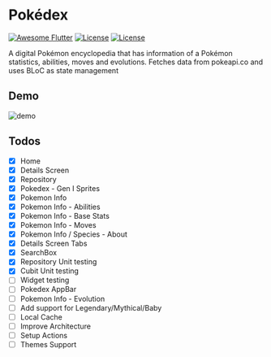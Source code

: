 # Pokédex

[![Awesome Flutter](https://img.shields.io/badge/Awesome-Flutter-blue.svg)](https://github.com/Solido/awesome-flutter)
[![License](https://img.shields.io/badge/License-Apache%202.0-red.svg)](LICENSE)
[![License](https://img.shields.io/badge/License-MIT-red.svg)](LICENSE)

A digital Pokémon encyclopedia that has information of a Pokémon statistics, abilities, moves and evolutions. Fetches data from pokeapi.co and uses BLoC as state management

## Demo

![demo](https://github.com/diogosequeira94/flutter-pokedex/assets/17165238/77053c97-6790-4f08-8eca-512fc3242776)

## Todos

- [x] Home
- [x] Details Screen
- [x] Repository 
- [x] Pokedex - Gen I Sprites
- [x] Pokemon Info
- [x] Pokemon Info - Abilities
- [x] Pokemon Info - Base Stats
- [x] Pokemon Info - Moves
- [x] Pokemon Info / Species - About
- [x] Details Screen Tabs
- [x] SearchBox
- [x] Repository Unit testing
- [x] Cubit Unit testing
- [ ] Widget testing
- [ ] Pokedex AppBar
- [ ] Pokemon Info - Evolution
- [ ] Add support for Legendary/Mythical/Baby
- [ ] Local Cache
- [ ] Improve Architecture
- [ ] Setup Actions
- [ ] Themes Support